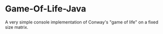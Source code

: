 # Game-Of-Life-Java
A very simple console implementation of Conway's "game of life" on a fixed size matrix.
